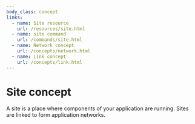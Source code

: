 ```yaml
---
body_class: concept
links:
  - name: Site resource
    url: /resources/site.html
  - name: site command
    url: /commands/site.html
  - name: Network concept
    url: /concepts/network.html
  - name: Link concept
    url: /concepts/link.html
---
```


# Site concept

<section>

A site is a place where components of your application are
running.  Sites are linked to form application networks.

</section>
